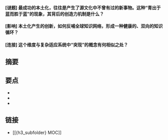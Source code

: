 #### [谜题] 最成功的本土化，往往是产生了源文化中不曾有过的新事物。这种“青出于蓝而胜于蓝”的现象，其背后的创造力机制是什么？


#### [影响] 本土化产生的创新，如何反哺全球知识网络，形成一种健康的、双向的知识循环？


#### [连接] 这个维度与复杂适应系统中“突现”的概念有何相似之处？


## 摘要


## 要点

- 
- 
- 

## 链接

- [[{h3_subfolder} MOC]]
